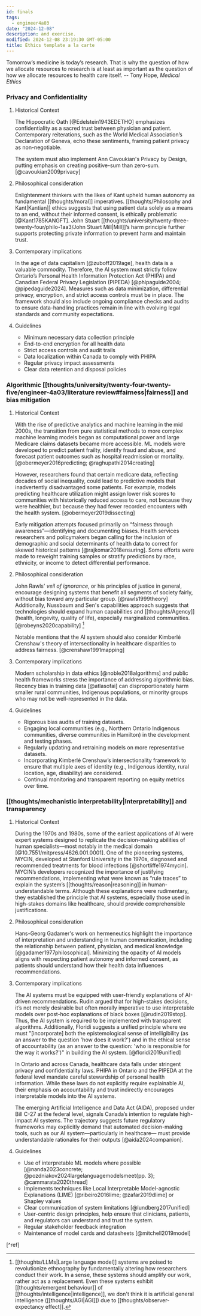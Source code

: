 ```yaml
---
id: finals
tags:
  - engineer4a03
date: "2024-12-08"
description: and exercise.
modified: 2024-12-08 23:19:30 GMT-05:00
title: Ethics template a la carte
---
```


<p class="quotes">
  Tomorrow’s medicine is today’s research. That is why the question of how we allocate resources to research is at least as important as the question of how we allocate resources to health care itself. -- Tony Hope, <i>Medical Ethics</i>
</p>

### Privacy and Confidentiality

1. Historical Context

   The Hippocratic Oath [@Edelstein1943EDETHO] emphasizes confidentiality as a sacred trust between physician and patient. Contemporary reiterations, such as the World Medical Association’s Declaration of Geneva, echo these sentiments, framing patient privacy as non-negotiable.

   The system must also implement Ann Cavoukian's Privacy by Design, putting emphasis on creating positive-sum than zero-sum. [@cavoukian2009privacy]

2. Philosophical consideration

   Enlightenment thinkers with the likes of Kant upheld human autonomy as fundamental [[thoughts/moral]] imperatives. [[thoughts/Philosophy and Kant|Kantian]] ethics suggests that
   using patient data solely as a means to an end, without their informed consent, is ethically problematic [@Kant1785KANGFT]. John Stuart [[thoughts/university/twenty-three-twenty-four/philo-1aa3/John Stuart Mill|Mill]]’s harm principle further
   supports protecting private information to prevent harm and maintain trust.

3. Contemporary implications

   In the age of data capitalism [@zuboff2019age], health data is a valuable commodity. Therefore, the AI system must strictly follow Ontario’s Personal Health Information Protection Act (PHIPA) and Canadian Federal Privacy Legislation (PIPEDA) [@phipaguide2004; @pipedaguide2024].
   Measures such as data minimization, differential privacy, encryption, and strict access controls must be in place. The framework should also include ongoing compliance checks and audits to ensure data-handling practices remain in line with evolving legal standards and community expectations.

4. Guidelines

   - Minimum necessary data collection principle
   - End-to-end encryption for all health data
   - Strict access controls and audit trails
   - Data localization within Canada to comply with PHIPA
   - Regular privacy impact assessments
   - Clear data retention and disposal policies

### Algorithmic [[thoughts/university/twenty-four-twenty-five/engineer-4a03/literature review#fairness|fairness]] and bias mitigation

1. Historical Context

   With the rise of predictive analytics and machine learning in the mid 2000s, the transition from pure statistical methods to more complex machine learning models began as computational power and large Medicare claims datasets became more accessible.
   ML models were developed to predict patient frailty, identify fraud and abuse, and forecast patient outcomes such as hospital readmission or mortality. [@obermeyer2016predicting; @raghupathi2014creating]

   However, researchers found that certain medicare data, reflecting decades of social inequality, could lead to predictive models that inadvertently disadvantaged some patients. For example, models predicting healthcare utilization might assign lower risk scores to communities with historically reduced access to care, not because they were healthier, but because they had fewer recorded encounters with the health system. [@obermeyer2019dissecting]

   Early mitigation attempts focused primarily on “fairness through awareness”—identifying and documenting biases. Health services researchers and policymakers began calling for the inclusion of demographic and social determinants of health data to correct for skewed historical patterns [@rajkomar2018ensuring].
   Some efforts were made to reweight training samples or stratify predictions by race, ethnicity, or income to detect differential performance.

2. Philosophical consideration

   John Rawls' _veil of ignorance_, or his principles of justice in general, encourage designing systems that benefit all segments of society fairly, without bias toward any particular group. [@rawls1999theory]
   Additionally, Nussbaum and Sen's capabilities approach suggests that technologies should expand human capabilities and [[thoughts/Agency]] (health, longevity, quality of life), especially marginalized communities. [@robeyns2020capability] [^emergent]

   Notable mentions that the AI system should also consider Kimberlé Crenshaw's theory of intersectionality in healthcare disparities to address fairness. [@crenshaw1991mapping]

[^emergent]:
    [[thoughts/LLMs|Large language model]] systems are poised to revolutionize ethnography by fundamentally altering how researchers conduct their work. In a sense, these systems should amplify our work, rather act as a replacement.
    Even these systems exhibit [[thoughts/emergent behaviour]] of [[thoughts/intelligence|intelligence]], we don't think it is artificial general intelligence ([[thoughts/AGI|AGI]]) due to [[thoughts/observer-expectancy effect]].

3. Contemporary implications

   Modern scholarship in data ethics [@noble2018algorithms] and public health frameworks stress the importance of addressing algorithmic bias. Recency bias in training data [@atlasofai] can disproportionately harm smaller rural communities, Indigenous populations, or minority groups
   who may not be well-represented in the data.

4. Guidelines

   - Rigorous bias audits of training datasets.
   - Engaging local communities (e.g., Northern Ontario Indigenous communities, diverse communities in Hamilton) in the development and testing phases.
   - Regularly updating and retraining models on more representative datasets.
   - Incorporating Kimberlé Crenshaw’s intersectionality framework to ensure that multiple axes of identity (e.g., Indigenous identity, rural location, age, disability) are considered.
   - Continual monitoring and transparent reporting on equity metrics over time.

### [[thoughts/mechanistic interpretability|Interpretability]] and transparency

1. Historical Context

   During the 1970s and 1980s, some of the earliest applications of AI were expert systems designed to replicate the decision-making abilities of human specialists—most notably in the medical domain [@10.7551/mitpress/4626.001.0001].
   One of the pioneering systems, MYCIN, developed at Stanford University in the 1970s, diagnosed and recommended treatments for blood infections [@shortliffe1974mycin].
   MYCIN’s developers recognized the importance of justifying recommendations, implementing what were known as “rule traces” to explain the system’s [[thoughts/reason|reasoning]]
   in human-understandable terms. Although these explanations were rudimentary, they established the principle that AI systems, especially those used in high-stakes domains
   like healthcare, should provide comprehensible justifications.

2. Philosophical consideration

   Hans-Georg Gadamer's work on hermeneutics highlight the importance of interpretation and understanding in human communication, including the relationship between patient, physician, and medical knowledge [@gadamer1977philosophical].
   Minimizing the opacity of AI models aligns with respecting patient autonomy and informed consent, as patients should understand how their health data influences recommendations.

3. Contemporary implications

   The AI systems must be equipped with user-friendly explanations of AI-driven recommendations. Rudin argued that for high-stakes decisions, it’s not merely desirable but often morally imperative to use interpretable models over post-hoc explanations of black boxes [@rudin2019stop].
   Thus, the AI system is required to be implemented with transparent algorithms. Additionally, Floridi suggests a unified principle where we must "[incorporate] both the epistemological sense of intelligibility (as an answer to the question 'how does it work?') and in the ethical sense of accountability (as an answer to the question: 'who is responsible for the way it works?')" in building the AI system. [@floridi2019unified]

   In Ontario and across Canada, healthcare data falls under stringent privacy and confidentiality laws. PHIPA in Ontario and the PIPEDA at the federal level mandate careful stewardship of personal health information.
   While these laws do not explicitly require explainable AI, their emphasis on accountability and trust indirectly encourages interpretable models into the AI systems.

   The emerging Artificial Intelligence and Data Act (AIDA), proposed under Bill C-27 at the federal level, signals Canada’s intention to regulate high-impact AI systems.
   The trajectory suggests future regulatory frameworks may explicitly demand that automated decision-making tools, such as our AI system—particularly in healthcare— must provide understandable rationales for their outputs [@aida2024companion].

4. Guidelines

   - Use of interpretable ML models where possible [@nanda2023concrete; @pozdniakov2024largelanguagemodelsmeet{pp. 3}; @cammarata2020thread]
   - Implements techniques like Local Interpretable Model-agnostic Explanations (LIME) [@ribeiro2016lime; @zafar2019dlime] or Shapley values
   - Clear communication of system limitations [@lundberg2017unified]
   - User-centric design principles, help ensure that clinicians, patients, and regulators can understand and trust the system.
   - Regular stakeholder feedback integration
   - Maintenance of model cards and datasheets [@mitchell2019model]

[^ref]
